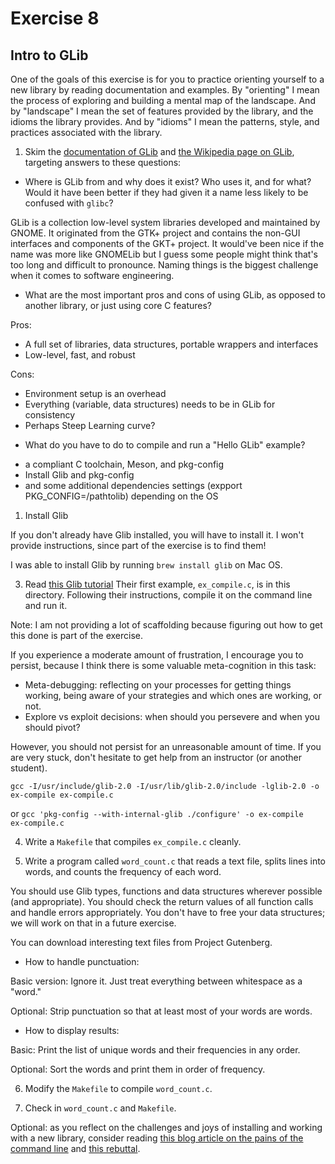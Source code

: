 # Exercise 8

## Intro to GLib

One of the goals of this exercise is for you to practice orienting
yourself to a new library by reading documentation and examples.  By
"orienting" I mean the process of exploring and building a mental map
of the landscape.  And by "landscape" I mean the set of features
provided by the library, and the idioms the library provides.  And by
"idioms" I mean the patterns, style, and practices associated with the
library.

1) Skim the [documentation of
GLib](https://developer.gnome.org/glib/stable/index.html) and [the
Wikipedia page on GLib](https://en.wikipedia.org/wiki/GLib), targeting
answers to these questions:

*  Where is GLib from and why does it exist?  Who uses it, and for
what?  Would it have been better if they had given it a name less
likely to be confused with `glibc`?

GLib is a collection low-level system libraries developed and maintained by GNOME. It originated from
the GTK+ project and contains the non-GUI interfaces and components of the GKT+ project. It would've been nice if
the name was more like GNOMELib but I guess some people might think that's too long and difficult to pronounce. Naming things is the biggest challenge when it comes to software engineering.

*  What are the most important pros and cons of using GLib, as opposed
to another library, or just using core C features?

Pros:
- A full set of libraries, data structures, portable wrappers and interfaces
- Low-level, fast, and robust

Cons: 
- Environment setup is an overhead
- Everything (variable, data structures) needs to be in GLib for consistency
- Perhaps Steep Learning curve?
  
*  What do you have to do to compile and run a "Hello GLib" example?

- a compliant C toolchain, Meson, and pkg-config
- Install Glib and pkg-config
- and some additional dependencies settings (expport PKG_CONFIG=/pathtolib) depending on the OS

1) Install Glib

If you don't already have Glib installed, you will have to install it.
I won't provide instructions, since part of the exercise is to find them!

I was able to install Glib by running `brew install glib` on Mac OS.

3) Read [this Glib tutorial](http://www.ibm.com/developerworks/linux/tutorials/l-glib/)
Their first example, `ex_compile.c`, is in this directory.
Following their instructions, compile it on the command line and run it.

Note: I am not providing a lot of scaffolding because figuring out how to get 
this done is part of the exercise.

If you experience a moderate amount of frustration, I encourage you to persist,
because I think there is some valuable meta-cognition in this task:

* Meta-debugging: reflecting on your processes for getting things working, being aware of your strategies and which ones are working, or not.
* Explore vs exploit decisions: when should you persevere and when you should pivot?

However, you should not persist for an unreasonable amount of time.  If you are very stuck,
don't hesitate to get help from an instructor (or another student).

`gcc ‑I/usr/include/glib‑2.0 ‑I/usr/lib/glib‑2.0/include ‑lglib‑2.0 ‑o ex‑compile ex‑compile.c`

or 
`gcc 'pkg‑config --with-internal-glib ./configure' ‑o ex‑compile ex‑compile.c`

4) Write a `Makefile` that compiles `ex_compile.c` cleanly.

5) Write a program called `word_count.c` that reads a text file,
splits lines into words, and counts the frequency of each word. 

You should use Glib types, functions and data structures wherever
possible (and appropriate).  You should check the return values of all
function calls and handle errors appropriately.  You don't have to
free your data structures; we will work on that in a future exercise.

You can download interesting text files from Project Gutenberg.

*  How to handle punctuation:  

Basic version: Ignore it.  Just treat everything between whitespace as
a "word."

Optional: Strip punctuation so that at least most of your words are words.

* How to display results:

Basic: Print the list of unique words and their frequencies in any order.

Optional: Sort the words and print them in order of frequency.

6) Modify the `Makefile` to compile `word_count.c`.

7) Check in `word_count.c` and `Makefile`.

Optional: as you reflect on the challenges and joys of installing and working
with a new library, consider reading [this blog article on the pains of the command line](http://www.pgbovine.net/command-line-bullshittery.htm)
and [this rebuttal](https://medium.com/@eytanadar/on-the-value-of-command-line-bullshittery-94dc19ec8c61). 
